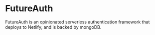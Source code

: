 # FutureAuth
FutureAuth is an opinionated serverless authentication framework that deploys to Netlify, and is backed by mongoDB.
